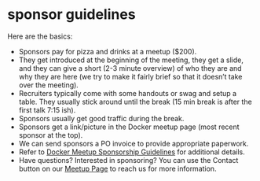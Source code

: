 # sponsor guidelines

Here are the basics:
- Sponsors pay for pizza and drinks at a meetup ($200).
- They get introduced at the beginning of the meeting, they get a slide, and they can give a short (2-3 minute overview) of who they are and why they are here (we try to make it fairly brief so that it doesn’t take over the meeting).
- Recruiters typically come with some handouts or swag and setup a table.  They usually stick around until the break (15 min break is after the first talk 7:15 ish).
- Sponsors usually get good traffic during the break.
- Sponsors get a link/picture in the Docker meetup page (most recent sponsor at the top).
- We can send sponsors a PO invoice to provide appropriate paperwork.
- Refer to [Docker Meetup Sponsorship Guidelines](https://github.com/docker/community/blob/master/Organizers/Resources/sponsorship%20guidelines.md) for additional details.
- Have questions?  Interested in sponsoring?  You can use the Contact button on our [Meetup Page](https://www.meetup.com/Docker-Ottawa/) to reach us for more information.
